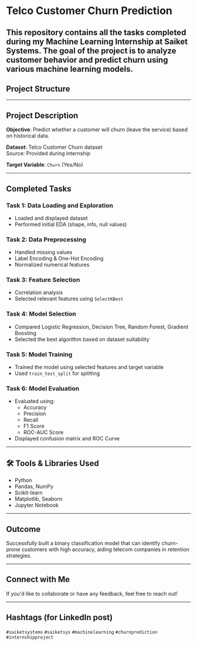# Telco Customer Churn Prediction 

This repository contains all the tasks completed during my Machine Learning Internship at **Saiket Systems**. The goal of the project is to analyze customer behavior and predict churn using various machine learning models.
---

##  Project Structure

---

##  Project Description

**Objective**: Predict whether a customer will churn (leave the service) based on historical data.

**Dataset**: Telco Customer Churn dataset  
Source: Provided during internship

**Target Variable**: `Churn` (Yes/No)

---

## Completed Tasks

### Task 1: Data Loading and Exploration
- Loaded and displayed dataset
- Performed initial EDA (shape, info, null values)

### Task 2: Data Preprocessing
- Handled missing values
- Label Encoding & One-Hot Encoding
- Normalized numerical features

### Task 3: Feature Selection
- Correlation analysis
- Selected relevant features using `SelectKBest`

### Task 4: Model Selection
- Compared Logistic Regression, Decision Tree, Random Forest, Gradient Boosting
- Selected the best algorithm based on dataset suitability

### Task 5: Model Training
- Trained the model using selected features and target variable
- Used `train_test_split` for splitting

### Task 6: Model Evaluation
- Evaluated using:
  - Accuracy
  - Precision
  - Recall
  - F1 Score
  - ROC-AUC Score
- Displayed confusion matrix and ROC Curve

---

## 🛠 Tools & Libraries Used

- Python
- Pandas, NumPy
- Scikit-learn
- Matplotlib, Seaborn
- Jupyter Notebook

---

##  Outcome

Successfully built a binary classification model that can identify churn-prone customers with high accuracy, aiding telecom companies in retention strategies.

---

## Connect with Me

If you'd like to collaborate or have any feedback, feel free to reach out!

---

## Hashtags (for LinkedIn post)

`#saiketsystems` `#saiketsys` `#machinelearning` `#churnprediction` `#internshipproject`
